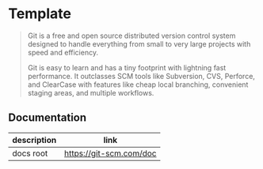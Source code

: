 # Template

> Git is a free and open source distributed version control system designed to handle everything from small to very
> large projects with speed and efficiency.
>
> Git is easy to learn and has a tiny footprint with lightning fast performance. It outclasses SCM tools like
> Subversion, CVS, Perforce, and ClearCase with features like cheap local branching, convenient staging areas,
> and multiple workflows.

## Documentation

| description | link                    |
|-------------|-------------------------|
| docs root   | https://git-scm.com/doc |
